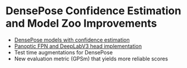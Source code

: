 # DensePose Confidence Estimation and Model Zoo Improvements

* [DensePose models with confidence estimation](DENSEPOSE_IUV.md#ModelZooConfidence)
* [Panoptic FPN and DeepLabV3 head implementation](DENSEPOSE_IUV.md#ModelZooDeepLabV3)
* Test time augmentations for DensePose
* New evaluation metric (GPSm) that yields more reliable scores
